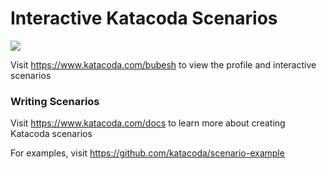 # Interactive Katacoda Scenarios

[![](http://shields.katacoda.com/katacoda/bubesh/count.svg)](https://www.katacoda.com/bubesh "Get your profile on Katacoda.com")

Visit https://www.katacoda.com/bubesh to view the profile and interactive scenarios

### Writing Scenarios
Visit https://www.katacoda.com/docs to learn more about creating Katacoda scenarios

For examples, visit https://github.com/katacoda/scenario-example
